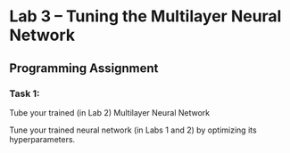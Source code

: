 # Lab 3 – Tuning the Multilayer Neural Network

## Programming Assignment

### Task 1:       
Tube your trained (in Lab 2) Multilayer Neural Network

Tune your trained neural network (in Labs 1 and 2) by optimizing its hyperparameters.
